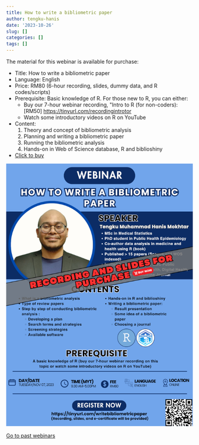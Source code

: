 ```yaml
---
title: How to write a bibliometric paper
author: tengku-hanis
date: '2023-10-26'
slug: []
categories: []
tags: []
---
```


The material for this webinar is available for purchase:

- Title: How to write a bibliometric paper
- Language: English
- Price: RM80 (6-hour recording, slides, dummy data, and R codes/scripts)
- Prerequisite: Basic knowledge of R. For those new to R, you can either:
    - Buy our 7-hour webinar recording, "Intro to R (for non-coders): [RM50] https://tinyurl.com/recordingintrotor
    - Watch some introductory videos on R on YouTube
- Content: 
    1. Theory and concept of bibliometric analysis
    2. Planning and writing a bibliometric paper
    3. Running the bibliometric analysis
    4. Hands-on in Web of Science database, R and biblioshiny
- [Click to buy](https://forms.gle/PNr6uyh7KAHRAGMXA)

![](images/biblio_rec_poster_35percent.png)

[Go to past webinars](https://jomresearch.netlify.app/webinars/#past-webinars)

